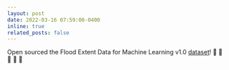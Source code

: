 ```yaml
---
layout: post
date: 2022-03-16 07:59:00-0400
inline: true
related_posts: false
---
```


Open sourced the Flood Extent Data for Machine Learning v1.0 [dataset](https://mlhub.earth/10.34911/rdnt.ebk43x)! :satellite: :ocean: :floppy_disk: :open_file_folder: :tada:
